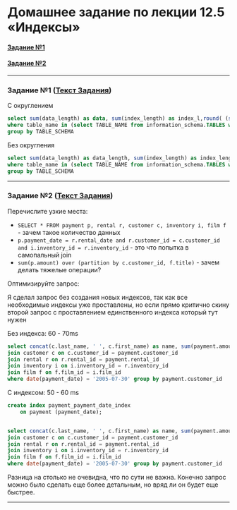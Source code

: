 # Домашнее задание по лекции 12.5 «Индексы»

#### [Задание №1](#задание-1-текст-задания)
#### [Задание №2](#задание-2-текст-задания)

---

### Задание №1 ([Текст Задания](https://github.com/netology-code/sdb-homeworks/blob/main/12-05.md#%D0%B7%D0%B0%D0%B4%D0%B0%D0%BD%D0%B8%D0%B5-1))

С округлением
```sql
select sum(data_length) as data, sum(index_length) as index_l,round( (sum(index_length)/sum(data_length)) * 100 ) as percent from information_schema.TABLES
where table_name in (select TABLE_NAME from information_schema.TABLES where TABLE_SCHEMA = 'sakila')
group by TABLE_SCHEMA
```

Без округления
```sql
select sum(data_length) as data_length, sum(index_length) as index_length,(sum(index_length)/sum(data_length)) * 100 as percent from information_schema.TABLES
where table_name in (select TABLE_NAME from information_schema.TABLES where TABLE_SCHEMA = 'sakila')
group by TABLE_SCHEMA
```

---

### Задание №2 ([Текст Задания](https://github.com/netology-code/sdb-homeworks/blob/main/12-05.md#%D0%B7%D0%B0%D0%B4%D0%B0%D0%BD%D0%B8%D0%B5-2))

Перечислите узкие места:

- `SELECT * FROM payment p, rental r, customer c, inventory i, film f `- зачем такое количество данных
- `p.payment_date = r.rental_date and r.customer_id = c.customer_id and i.inventory_id = r.inventory_id` - это что попытка в самопальный join
- `sum(p.amount) over (partition by c.customer_id, f.title)` - зачем делать тяжелые операции?

Оптимизируйте запрос:

Я сделал запрос без создания новых индексов, так как все необходимые индексы уже проставлены,
но если прямо критично скину второй запрос с проставлением единственного индекса который тут нужен

Без индекса: 60 - 70ms
```sql
select concat(c.last_name, ' ', c.first_name) as name, sum(payment.amount) as total from payment
join customer c on c.customer_id = payment.customer_id
join rental r on r.rental_id = payment.rental_id
join inventory i on i.inventory_id = r.inventory_id
join film f on f.film_id = i.film_id
where date(payment_date) = '2005-07-30' group by payment.customer_id
```

С индексом: 50 - 60 ms

```sql
create index payment_payment_date_index
    on payment (payment_date);


select concat(c.last_name, ' ', c.first_name) as name, sum(payment.amount) as total from payment
join customer c on c.customer_id = payment.customer_id
join rental r on r.rental_id = payment.rental_id
join inventory i on i.inventory_id = r.inventory_id
join film f on f.film_id = i.film_id
where date(payment_date) = '2005-07-30' group by payment.customer_id
```

Разница на столько не очевидна, что по сути не важна. Конечно запрос можно было 
сделать еще более детальным, но вряд ли он будет еще быстрее.

---




